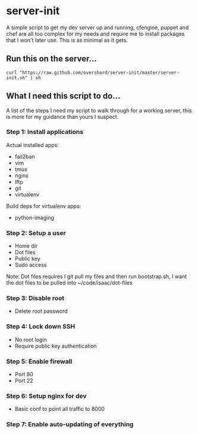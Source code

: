# server-init

A simple script to get my dev server up and running, cfengine, puppet and chef
are all too complex for my needs and require me to install packages that I won't
later use. This is as minimal as it gets.

## Run this on the server...

    curl "https://raw.github.com/overshard/server-init/master/server-init.sh" | sh


## What I need this script to do...

A list of the steps I need my script to walk through for a working server, this
is more for my guidance than yours I suspect.

### Step 1: Install applications

Actual installed apps:

 * fail2ban
 * vim
 * tmux
 * nginx
 * lftp
 * git
 * virtualenv

Build deps for virtualenv apps:

 * python-imaging

### Step 2: Setup a user

 * Home dir
 * Dot files
 * Public key
 * Sudo access

Note: Dot files requires I git pull my files and then run bootstrap.sh, I want
the dot files to be pulled into ~/code/isaac/dot-files

### Step 3: Disable root

 * Delete root password

### Step 4: Lock down SSH

 * No root login
 * Require public key authentication

### Step 5: Enable firewall

 * Port 80
 * Port 22

### Step 6: Setup nginx for dev

 * Basic conf to point all traffic to 8000

### Step 7: Enable auto-updating of everything
